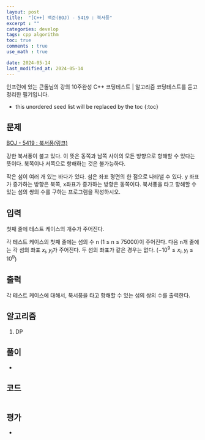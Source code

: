```yaml
---
layout: post
title:  "[C++] 백준(BOJ) - 5419 : 북서풍"
excerpt : ""
categories: develop
tags: cpp algorithm
toc: true
comments : true
use_math : true

date: 2024-05-14
last_modified_at: 2024-05-14
---
```

> <span style="font-size: 80%">
인프런에 있는 큰돌님의 강의 10주완성 C++ 코딩테스트 | 알고리즘 코딩테스트를 듣고 정리한 필기입니다.</span>

<!--more-->

* this unordered seed list will be replaced by the toc
{:toc}

## 문제 

[BOJ - 5419 : 북서풍(링크)](https://www.acmicpc.net/problem/5419)

강한 북서풍이 불고 있다. 이 뜻은 동쪽과 남쪽 사이의 모든 방향으로 항해할 수 있다는 뜻이다. 북쪽이나 서쪽으로 항해하는 것은 불가능하다.

작은 섬이 여러 개 있는 바다가 있다. 섬은 좌표 평면의 한 점으로 나타낼 수 있다. y 좌표가 증가하는 방향은 북쪽, x좌표가 증가하는 방향은 동쪽이다. 북서풍을 타고 항해할 수 있는 섬의 쌍의 수를 구하는 프로그램을 작성하시오.

## 입력
첫째 줄에 테스트 케이스의 개수가 주어진다.

각 테스트 케이스의 첫째 줄에는 섬의 수 n (1 ≤ n ≤ 75000)이 주어진다. 다음 n개 줄에는 각 섬의 좌표 $x_i, y_i$가 주어진다. 두 섬의 좌표가 같은 경우는 없다. ($-10^9 ≤ x_i, y_i ≤ 10^9$)


## 출력
각 테스트 케이스에 대해서, 북서풍을 타고 항해할 수 있는 섬의 쌍의 수를 출력한다.



## 알고리즘
1. DP

## 풀이
- 

## 코드
```cpp

```

## 평가
- 